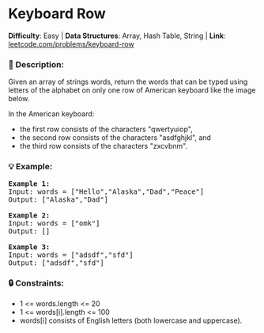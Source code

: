 # Keyboard Row
**Difficulty**: Easy | **Data Structures**: Array, Hash Table, String | **Link**: [leetcode.com/problems/keyboard-row](https://leetcode.com/problems/keyboard-row)

### **:page_facing_up: Description**:

Given an array of strings words, return the words that can be typed using letters of the alphabet on only one row of American keyboard like the image below.

In the American keyboard:
- the first row consists of the characters "qwertyuiop",
- the second row consists of the characters "asdfghjkl", and
- the third row consists of the characters "zxcvbnm".

### **:bulb: Example**:

<pre>
<strong>Example 1:</strong>
Input: words = ["Hello","Alaska","Dad","Peace"]
Output: ["Alaska","Dad"]

<strong>Example 2:</strong>
Input: words = ["omk"]
Output: []

<strong>Example 3:</strong>
Input: words = ["adsdf","sfd"]
Output: ["adsdf","sfd"]
</pre>

### **:lock: Constraints**:

- 1 <= words.length <= 20
- 1 <= words[i].length <= 100
- words[i] consists of English letters (both lowercase and uppercase). 
